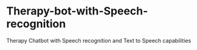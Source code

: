 # Therapy-bot-with-Speech-recognition
Therapy Chatbot with Speech recognition and Text to Speech capabilities
